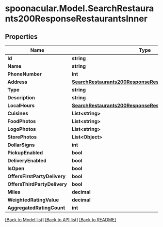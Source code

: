 # spoonacular.Model.SearchRestaurants200ResponseRestaurantsInner

## Properties

Name | Type | Description | Notes
------------ | ------------- | ------------- | -------------
**Id** | **string** |  | [optional] 
**Name** | **string** |  | [optional] 
**PhoneNumber** | **int** |  | [optional] 
**Address** | [**SearchRestaurants200ResponseRestaurantsInnerAddress**](SearchRestaurants200ResponseRestaurantsInnerAddress.md) |  | [optional] 
**Type** | **string** |  | [optional] 
**Description** | **string** |  | [optional] 
**LocalHours** | [**SearchRestaurants200ResponseRestaurantsInnerLocalHours**](SearchRestaurants200ResponseRestaurantsInnerLocalHours.md) |  | [optional] 
**Cuisines** | **List&lt;string&gt;** |  | [optional] 
**FoodPhotos** | **List&lt;string&gt;** |  | [optional] 
**LogoPhotos** | **List&lt;string&gt;** |  | [optional] 
**StorePhotos** | **List&lt;Object&gt;** |  | [optional] 
**DollarSigns** | **int** |  | [optional] 
**PickupEnabled** | **bool** |  | [optional] 
**DeliveryEnabled** | **bool** |  | [optional] 
**IsOpen** | **bool** |  | [optional] 
**OffersFirstPartyDelivery** | **bool** |  | [optional] 
**OffersThirdPartyDelivery** | **bool** |  | [optional] 
**Miles** | **decimal** |  | [optional] 
**WeightedRatingValue** | **decimal** |  | [optional] 
**AggregatedRatingCount** | **int** |  | [optional] 

[[Back to Model list]](../README.md#documentation-for-models) [[Back to API list]](../README.md#documentation-for-api-endpoints) [[Back to README]](../README.md)


